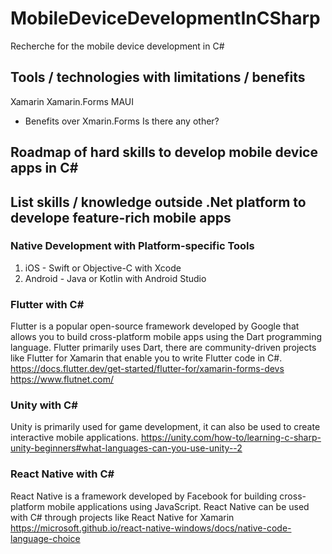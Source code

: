 # MobileDeviceDevelopmentInCSharp
Recherche for the mobile device development in C#

## Tools / technologies with limitations / benefits
Xamarin
Xamarin.Forms
MAUI
* Benefits over Xmarin.Forms
Is there any other?

## Roadmap of hard skills to develop mobile device apps in C#

## List skills / knowledge outside .Net platform to develope feature-rich mobile apps

### Native Development with Platform-specific Tools
  1. iOS - Swift or Objective-C with Xcode
  1. Android - Java or Kotlin with Android Studio

### Flutter with C#
Flutter is a popular open-source framework developed by Google that allows you to build cross-platform mobile apps using the Dart programming language.
Flutter primarily uses Dart, there are community-driven projects like Flutter for Xamarin that enable you to write Flutter code in C#.
https://docs.flutter.dev/get-started/flutter-for/xamarin-forms-devs
https://www.flutnet.com/

### Unity with C#
Unity is primarily used for game development, it can also be used to create interactive mobile applications.
https://unity.com/how-to/learning-c-sharp-unity-beginners#what-languages-can-you-use-unity--2

### React Native with C#
React Native is a framework developed by Facebook for building cross-platform mobile applications using JavaScript.
React Native can be used with C# through projects like React Native for Xamarin
https://microsoft.github.io/react-native-windows/docs/native-code-language-choice
